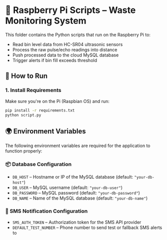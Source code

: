 # 🐍 Raspberry Pi Scripts – Waste Monitoring System

This folder contains the Python scripts that run on the Raspberry Pi to:

- Read bin level data from HC-SR04 ultrasonic sensors
- Process the raw pulse/echo readings into distance
- Push processed data to the cloud MySQL database
- Trigger alerts if bin fill exceeds threshold

## 🚀 How to Run

### 1. Install Requirements

Make sure you're on the Pi (Raspbian OS) and run:

```bash
pip install -r requirements.txt
python script.py
```

## 🌍 Environment Variables

The following environment variables are required for the application to function properly:

### 📦 Database Configuration

- `DB_HOST` – Hostname or IP of the MySQL database (default: `"your-db-host"`)
- `DB_USER` – MySQL username (default: `"your-db-user"`)
- `DB_PASSWORD` – MySQL password (default: `"your-db-password"`)
- `DB_NAME` – Name of the MySQL database (default: `"your-db-name"`)

### 📲 SMS Notification Configuration

- `SMS_AUTH_TOKEN` – Authorization token for the SMS API provider
- `DEFAULT_TEST_NUMBER` – Phone number to send test or fallback SMS alerts to
